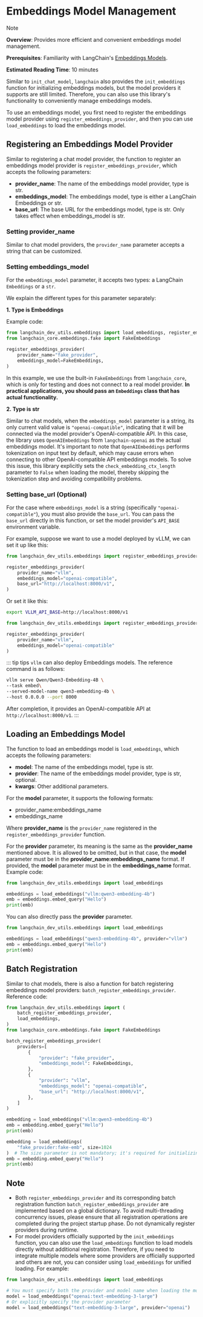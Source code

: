 # Embeddings Model Management

> [!NOTE]
>
> **Overview**: Provides more efficient and convenient embeddings model management.
>
> **Prerequisites**: Familiarity with LangChain's [Embeddings Models](https://docs.langchain.com/oss/python/integrations/text_embedding/).
>
> **Estimated Reading Time**: 10 minutes

Similar to `init_chat_model`, `langchain` also provides the `init_embeddings` function for initializing embeddings models, but the model providers it supports are still limited. Therefore, you can also use this library's functionality to conveniently manage embeddings models.

To use an embeddings model, you first need to register the embeddings model provider using `register_embeddings_provider`, and then you can use `load_embeddings` to load the embeddings model.

## Registering an Embeddings Model Provider

Similar to registering a chat model provider, the function to register an embeddings model provider is `register_embeddings_provider`, which accepts the following parameters:

- **provider_name**: The name of the embeddings model provider, type is str.
- **embeddings_model**: The embeddings model, type is either a LangChain Embeddings or str.
- **base_url**: The base URL for the embeddings model, type is str. Only takes effect when embeddings_model is str.

### Setting provider_name

Similar to chat model providers, the `provider_name` parameter accepts a string that can be customized.

### Setting embeddings_model

For the `embeddings_model` parameter, it accepts two types: a LangChain `Embeddings` or a `str`.

We explain the different types for this parameter separately:

**1. Type is Embeddings**

Example code:

```python
from langchain_dev_utils.embeddings import load_embeddings, register_embeddings_provider
from langchain_core.embeddings.fake import FakeEmbeddings

register_embeddings_provider(
    provider_name="fake_provider",
    embeddings_model=FakeEmbeddings,
)
```

In this example, we use the built-in `FakeEmbeddings` from `langchain_core`, which is only for testing and does not connect to a real model provider. **In practical applications, you should pass an `Embeddings` class that has actual functionality.**

**2. Type is str**

Similar to chat models, when the `embeddings_model` parameter is a string, its only current valid value is `"openai-compatible"`, indicating that it will be connected via the model provider's OpenAI-compatible API.
In this case, the library uses `OpenAIEmbeddings` from `langchain-openai` as the actual embeddings model.
It's important to note that `OpenAIEmbeddings` performs tokenization on input text by default, which may cause errors when connecting to other OpenAI-compatible API embeddings models. To solve this issue, this library explicitly sets the `check_embedding_ctx_length` parameter to `False` when loading the model, thereby skipping the tokenization step and avoiding compatibility problems.

### Setting base_url (Optional)

For the case where `embeddings_model` is a string (specifically `"openai-compatible"`), you must also provide the `base_url`. You can pass the `base_url` directly in this function, or set the model provider's `API_BASE` environment variable.

For example, suppose we want to use a model deployed by vLLM, we can set it up like this:

```python
from langchain_dev_utils.embeddings import register_embeddings_provider

register_embeddings_provider(
    provider_name="vllm",
    embeddings_model="openai-compatible",
    base_url="http://localhost:8000/v1",
)
```

Or set it like this:

```bash
export VLLM_API_BASE=http://localhost:8000/v1
```

```python
from langchain_dev_utils.embeddings import register_embeddings_provider

register_embeddings_provider(
    provider_name="vllm",
    embeddings_model="openai-compatible"
)
```

::: tip tips
`vllm` can also deploy Embeddings models. The reference command is as follows:

```bash
vllm serve Qwen/Qwen3-Embedding-4B \
--task embed\
--served-model-name qwen3-embedding-4b \
--host 0.0.0.0 --port 8000
```

After completion, it provides an OpenAI-compatible API at `http://localhost:8000/v1`.
:::

## Loading an Embeddings Model

The function to load an embeddings model is `load_embeddings`, which accepts the following parameters:

- **model**: The name of the embeddings model, type is str.
- **provider**: The name of the embeddings model provider, type is str, optional.
- **kwargs**: Other additional parameters.

For the **model** parameter, it supports the following formats:

- provider_name:embeddings_name
- embeddings_name

Where **provider_name** is the `provider_name` registered in the `register_embeddings_provider` function.

For the **provider** parameter, its meaning is the same as the **provider_name** mentioned above. It is allowed to be omitted, but in that case, the **model** parameter must be in the **provider_name:embeddings_name** format. If provided, the **model** parameter must be in the **embeddings_name** format.
Example code:

```python
from langchain_dev_utils.embeddings import load_embeddings

embeddings = load_embeddings("vllm:qwen3-embedding-4b")
emb = embeddings.embed_query("Hello")
print(emb)
```

You can also directly pass the **provider** parameter.

```python
from langchain_dev_utils.embeddings import load_embeddings

embeddings = load_embeddings("qwen3-embedding-4b", provider="vllm")
emb = embeddings.embed_query("Hello")
print(emb)
```

## Batch Registration

Similar to chat models, there is also a function for batch registering embeddings model providers: `batch_register_embeddings_provider`.
Reference code:

```python
from langchain_dev_utils.embeddings import (
    batch_register_embeddings_provider,
    load_embeddings,
)
from langchain_core.embeddings.fake import FakeEmbeddings

batch_register_embeddings_provider(
    providers=[
        {
            "provider": "fake_provider",
            "embeddings_model": FakeEmbeddings,
        },
        {
            "provider": "vllm",
            "embeddings_model": "openai-compatible",
            "base_url": "http://localhost:8000/v1",
        },
    ]
)

embedding = load_embeddings("vllm:qwen3-embedding-4b")
emb = embedding.embed_query("Hello")
print(emb)

embedding = load_embeddings(
    "fake_provider:fake-emb", size=1024
)  # The size parameter is not mandatory; it's required for initializing FakeEmbeddings. Your Embeddings model might not need it.
emb = embedding.embed_query("Hello")
print(emb)
```

## Note

- Both `register_embeddings_provider` and its corresponding batch registration function `batch_register_embeddings_provider` are implemented based on a global dictionary. To avoid multi-threading concurrency issues, please ensure that all registration operations are completed during the project startup phase. Do not dynamically register providers during runtime.
- For model providers officially supported by the `init_embeddings` function, you can also use the `load_embeddings` function to load models directly without additional registration. Therefore, if you need to integrate multiple models where some providers are officially supported and others are not, you can consider using `load_embeddings` for unified loading. For example:

```python
from langchain_dev_utils.embeddings import load_embeddings

# You must specify both the provider and model name when loading the model
model = load_embeddings("openai:text-embedding-3-large")
# Or explicitly specify the provider parameter
model = load_embeddings("text-embedding-3-large", provider="openai")
```
